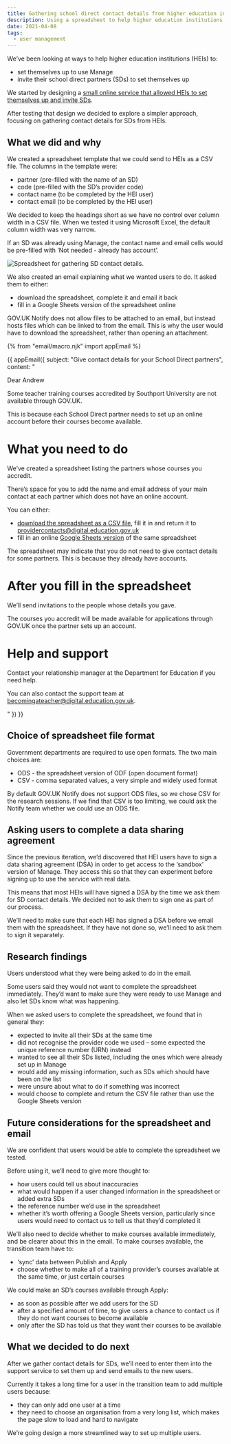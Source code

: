 ```yaml
---
title: Gathering school direct contact details from higher education institutions
description: Using a spreadsheet to help higher education institutions invite their school direct partners to use  Manage
date: 2021-04-08
tags:
  - user management
---
```


We’ve been looking at ways to help higher education institutions (HEIs) to:

- set themselves up to use Manage
- invite their school direct partners (SDs) to set themselves up

We started by designing a [small online service that allowed HEIs to set themselves up and invite SDs](/manage-teacher-training-applications/self-service-registration/).

After testing that design we decided to explore a simpler approach, focusing on gathering contact details for SDs from HEIs.

## What we did and why

We created a spreadsheet template that we could send to HEIs as a CSV file. The columns in the template were:

- partner (pre-filled with the name of an SD)
- code (pre-filled with the SD’s provider code)
- contact name (to be completed by the HEI user)
- contact email (to be completed by the HEI user)

We decided to keep the headings short as we have no control over column width in a CSV file. When we tested it using Microsoft Excel, the default column width was very narrow.

If an SD was already using Manage, the contact name and email cells would be pre-filled with ‘Not needed - already has account’.

![Spreadsheet for gathering SD contact details.](sd-contact-details-spreadsheet.png "Spreadsheet for gathering SD contact details")

We also created an email explaining what we wanted users to do. It asked them to either:

- download the spreadsheet, complete it and email it back
- fill in a Google Sheets version of the spreadsheet online

<span>GOV.UK</span> Notify does not allow files to be attached to an email, but instead hosts files which can be linked to from the email. This is why the user would have to download the spreadsheet, rather than opening an attachment.

{% from "email/macro.njk" import appEmail %}

<!-- markdownlint-disable MD001 MD025 MD042 -->
{{ appEmail({
 subject: "Give contact details for your School Direct partners",
 content: "

Dear Andrew

Some teacher training courses accredited by Southport University are not available through GOV.UK.

This is because each School Direct partner needs to set up an online account before their courses become available.

# What you need to do

We’ve created a spreadsheet listing the partners whose courses you accredit.

There’s space for you to add the name and email address of your main contact at each partner which does not have an online account.

You can either:

- [download the spreadsheet as a CSV file](#), fill it in and return it to <providercontacts@digital.education.gov.uk>
- fill in an online [Google Sheets version](#) of the same spreadsheet

The spreadsheet may indicate that you do not need to give contact details for some partners. This is because they already have accounts.

# After you fill in the spreadsheet

We’ll send invitations to the people whose details you gave.

The courses you accredit will be made available for applications through GOV.UK once the partner sets up an account.

# Help and support

Contact your relationship manager at the Department for Education if you need help.

You can also contact the support team at <becomingateacher@digital.education.gov.uk>.

 "
}) }}
<!-- markdownlint-enable MD001 MD025 MD042 -->

## Choice of spreadsheet file format

Government departments are required to use open formats. The two main choices are:

- ODS - the spreadsheet version of ODF (open document format)
- CSV - comma separated values, a very simple and widely used format

By default <span>GOV.UK</span> Notify does not support ODS files, so we chose CSV for the research sessions. If we find that CSV is too limiting, we could ask the Notify team whether we could use an ODS file.

## Asking users to complete a data sharing agreement

Since the previous iteration, we’d discovered that HEI users have to sign a data sharing agreement (DSA) in order to get access to the ‘sandbox’ version of Manage. They access this so that they can experiment before signing up to use the service with real data.

This means that most HEIs will have signed a DSA by the time we ask them for SD contact details. We decided not to ask them to sign one as part of our process.

We’ll need to make sure that each HEI has signed a DSA before we email them with the spreadsheet. If they have not done so, we’ll need to ask them to sign it separately.

## Research findings

Users understood what they were being asked to do in the email.

Some users said they would not want to complete the spreadsheet immediately. They’d want to make sure they were ready to use Manage and also let SDs know what was happening.

When we asked users to complete the spreadsheet, we found that in general they:

- expected to invite all their SDs at the same time
- did not recognise the provider code we used – some expected the unique reference number (URN) instead
- wanted to see all their SDs listed, including the ones which were already set up in Manage
- would add any missing information, such as SDs which should have been on the list
- were unsure about what to do if something was incorrect
- would choose to complete and return the CSV file rather than use the Google Sheets version

## Future considerations for the spreadsheet and email

We are confident that users would be able to complete the spreadsheet we tested.

Before using it, we’ll need to give more thought to:

- how users could tell us about inaccuracies
- what would happen if a user changed information in the spreadsheet or added extra SDs
- the reference number we’d use in the spreadsheet
- whether it’s worth offering a Google Sheets version, particularly since users would need to contact us to tell us that they’d completed it

We’ll also need to decide whether to make courses available immediately, and be clearer about this in the email. To make courses available, the transition team have to:

- ‘sync’ data between Publish and Apply
- choose whether to make all of a training provider’s courses available at the same time, or just certain courses

We could make an SD’s courses available through Apply:

- as soon as possible after we add users for the SD
- after a specified amount of time, to give users a chance to contact us if they do not want courses to become available
- only after the SD has told us that they want their courses to be available

## What we decided to do next

After we gather contact details for SDs, we’ll need to enter them into the support service to set them up and send emails to the new users.

Currently it takes a long time for a user in the transition team to add multiple users because:

- they can only add one user at a time
- they need to choose an organisation from a very long list, which makes the page slow to load and hard to navigate

We’re going design a more streamlined way to set up multiple users.
